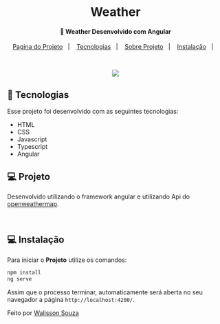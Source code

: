 <h1 align="center">
    Weather
</h1>

<h4 align="center">
  🚀 Weather Desenvolvido com Angular
</h4>

<p align="center">
  <a href="https://temperatura-sand.vercel.app/">Pagina do Projeto</a>&nbsp;&nbsp;&nbsp;|&nbsp;&nbsp;&nbsp;
  <a href="#rocket-tecnologias">Tecnologias</a>&nbsp;&nbsp;&nbsp;|&nbsp;&nbsp;&nbsp;
  <a href="#-projeto">Sobre Projeto</a>&nbsp;&nbsp;&nbsp;|&nbsp;&nbsp;&nbsp;
  <a href="#-instalação">Instalação</a>&nbsp;&nbsp;&nbsp;|&nbsp;&nbsp;&nbsp;
  
</p>

<br>

<p align="center">
  <img src="https://user-images.githubusercontent.com/48169247/151173069-faf03996-15c0-4a6b-815d-a28fca94e75f.png">
</p>

## :rocket: Tecnologias

Esse projeto foi desenvolvido com as seguintes tecnologias:

- HTML
- CSS
- Javascript
- Typescript
- Angular

## 💻 Projeto

Desenvolvido utilizando o framework angular e utilizando Api do [openweathermap](https://openweathermap.org/).

<br>

## 💻 Instalação

Para iniciar o **Projeto** utilize os comandos:

```bash
npm install
ng serve
```

Assim que o processo terminar, automaticamente será aberta no seu navegador a página `http://localhost:4200/`.

Feito por [Walisson Souza](https://github.com/walisson27)
